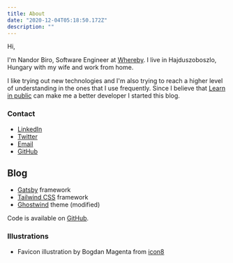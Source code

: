 ```yaml
---
title: About
date: "2020-12-04T05:18:50.172Z"
description: ""
---
```


Hi,

I'm Nandor Biro, Software Engineer at [Whereby](https://whereby.com). I live in Hajduszoboszlo, Hungary with my wife and work from home. 

I like trying out new technologies and I'm also trying to reach a higher level of understanding in the ones that I use frequently.
Since I believe that [Learn in public](https://www.swyx.io/speaking/learn-in-public-nyc) can make me a better developer I started this blog.

### Contact

* [LinkedIn](https://www.linkedin.com/in/nandorbiro/)
* [Twitter](https://twitter.com/nanditoDev)
* [Email](mailto:info@nandito.info)
* [GitHub](https://github.com/nandito)

## Blog

* [Gatsby](https://www.gatsbyjs.org/) framework
* [Tailwind CSS](https://tailwindcss.com/) framework
* [Ghostwind](https://github.com/tailwindtoolbox/Ghostwind) theme (modified)

Code is available on [GitHub](https://github.com/nandito/nandito-info).

### Illustrations

* Favicon illustration by Bogdan Magenta from [icon8](https://icons8.com/ouch/illustration/mirage-message-sent)
